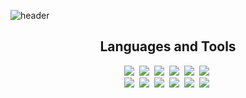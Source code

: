 ![header](https://capsule-render.vercel.app/api?type=soft&height=200&text=Hi+there,+I'm+Inwook+👋&fontColor=fff&fontSize=35&color=1e2127&animation=fadeIn)


<h2 align="center"> Languages and Tools </h2>

<div align="center">
  <img src="https://img.shields.io/badge/Swift-FA7343?style=for-the-badge&logo=Swift&logoColor=white"/></a>&nbsp 
  <img src="https://img.shields.io/badge/Python-3776AB?style=for-the-badge&logo=Python&logoColor=white"/></a>&nbsp 
  <img src="https://img.shields.io/badge/Java-007396?style=for-the-badge&logo=Java&logoColor=white"/></a>&nbsp 
  <img src="https://img.shields.io/badge/Javascript-F7DF1E?style=for-the-badge&logo=javascript&logoColor=white"/></a>&nbsp 
  <img src="https://img.shields.io/badge/Html-E34F26?style=for-the-badge&logo=Html5&logoColor=white"/></a>&nbsp 
  <img src="https://img.shields.io/badge/CSS-1572B6?style=for-the-badge&logo=Css3&logoColor=white"/></a>&nbsp </br>
  <img src="https://img.shields.io/badge/Node.js-339933?style=for-the-badge&logo=Node.js&logoColor=white"/></a>&nbsp 
  <img src="https://img.shields.io/badge/Babel-F9DC3E?style=for-the-badge&logo=Babel&logoColor=white"/></a>&nbsp 
  <img src="https://img.shields.io/badge/Pug-A86454?style=for-the-badge&logo=Pug&logoColor=white"/></a>&nbsp 
  <img src="https://img.shields.io/badge/Express-000000?style=for-the-badge&logo=Express&logoColor=white"/></a>&nbsp
  <img src="https://img.shields.io/badge/MongoDB-47A248?style=for-the-badge&logo=MongoDB&logoColor=white"/></a>&nbsp 
  <img src="https://img.shields.io/badge/Flask-000000?style=for-the-badge&logo=Flask&logoColor=white"/></a>&nbsp
  
</p>

<!-- Useful sites:
https://github.com/alexandresanlim/Badges4-README.md-Profile
https://simpleicons.org/?q=react
https://github.com/HaiDang666/awesome-tool-for-readme-profile
https://github.com/anuraghazra/github-readme-stats
https://zzsza.github.io/development/2020/07/10/make-github-profile-readme/ 
-->
